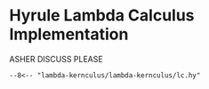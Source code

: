 # Hyrule Lambda Calculus Implementation

ASHER DISCUSS PLEASE

``` hy title="Hyrule Lambda Calculus Parser"
--8<-- "lambda-kernculus/lambda-kernculus/lc.hy"
```